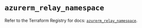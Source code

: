 # `azurerm_relay_namespace`

Refer to the Terraform Registry for docs: [`azurerm_relay_namespace`](https://registry.terraform.io/providers/hashicorp/azurerm/4.42.0/docs/resources/relay_namespace).
